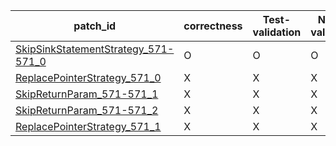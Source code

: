  | patch_id |correctness |Test-validation |NPEX-validation |
 |--- | --- | --- | --- | 
 | [SkipSinkStatementStrategy_571-571_0](./patches/SkipSinkStatementStrategy_571-571_0/patch.java#L577) | O | O | O | 
 | [ReplacePointerStrategy_571_0](./patches/ReplacePointerStrategy_571_0/patch.java#L577) | X | X | X | 
 | [SkipReturnParam_571-571_1](./patches/SkipReturnParam_571-571_1/patch.java#L577) | X | X | X | 
 | [SkipReturnParam_571-571_2](./patches/SkipReturnParam_571-571_2/patch.java#L577) | X | X | X | 
 | [ReplacePointerStrategy_571_1](./patches/ReplacePointerStrategy_571_1/patch.java#L577) | X | X | X | 
